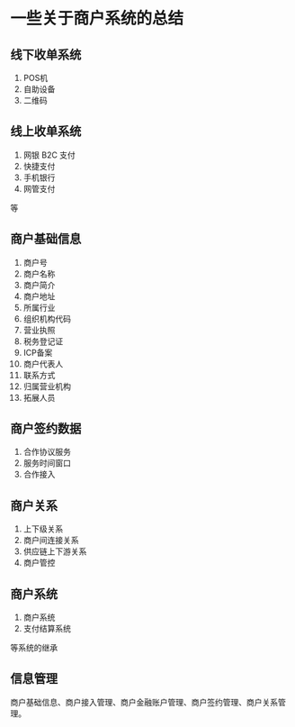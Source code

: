 # 一些关于商户系统的总结

## 线下收单系统

1. POS机
2. 自助设备
3. 二维码

## 线上收单系统

1. 网银 B2C 支付
2. 快捷支付
3. 手机银行
4. 网管支付

等

## 商户基础信息

1. 商户号
2. 商户名称
3. 商户简介
4. 商户地址
5. 所属行业
6. 组织机构代码
7. 营业执照
8. 税务登记证
9. ICP备案
10. 商户代表人
11. 联系方式
12. 归属营业机构
13. 拓展人员

## 商户签约数据

1. 合作协议服务
2. 服务时间窗口
3. 合作接入

## 商户关系

1. 上下级关系
2. 商户间连接关系
3. 供应链上下游关系
4. 商户管控

## 商户系统

1. 商户系统
2. 支付结算系统

等系统的继承

## 信息管理 

商户基础信息、商户接入管理、商户金融账户管理、商户签约管理、商户关系管理。